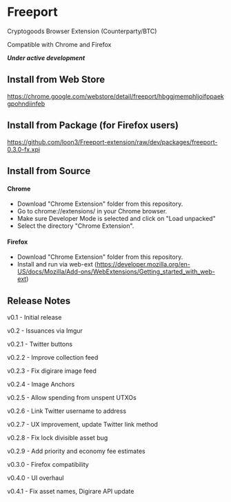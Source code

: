 # Freeport
Cryptogoods Browser Extension (Counterparty/BTC)

Compatible with Chrome and Firefox

***Under active development***

## Install from Web Store

https://chrome.google.com/webstore/detail/freeport/hbggjmemphljoifppaekgpohndiinfeb

## Install from Package (for Firefox users)

https://github.com/loon3/Freeport-extension/raw/dev/packages/freeport-0.3.0-fx.xpi

## Install from Source

#### Chrome
- Download "Chrome Extension" folder from this repository.
- Go to chrome://extensions/ in your Chrome browser. 
- Make sure Developer Mode is selected and click on "Load unpacked" 
- Select the directory "Chrome Extension".

#### Firefox
- Download "Chrome Extension" folder from this repository.
- Install and run via web-ext (https://developer.mozilla.org/en-US/docs/Mozilla/Add-ons/WebExtensions/Getting_started_with_web-ext)


## Release Notes

v0.1 - Initial release

v0.2 - Issuances via Imgur

v0.2.1 - Twitter buttons

v0.2.2 - Improve collection feed

v0.2.3 - Fix digirare image feed

v0.2.4 - Image Anchors

v0.2.5 - Allow spending from unspent UTXOs

v0.2.6 - Link Twitter username to address

v0.2.7 - UX improvement, update Twitter link method

v0.2.8 - Fix lock divisible asset bug

v0.2.9 - Add priority and economy fee estimates

v0.3.0 - Firefox compatibility

v0.4.0 - UI overhaul

v0.4.1 - Fix asset names, Digirare API update